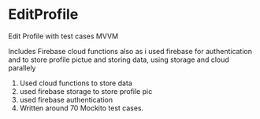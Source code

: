 # EditProfile
Edit Profile with test cases MVVM


Includes Firebase cloud functions also as i used firebase for authentication and to store profile pictue and
storing data, using storage and cloud parallely

1) Used cloud functions to store data
2) used firebase storage to store profile pic
3) used firebase authentication
4) Written around 70 Mockito test cases.
